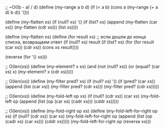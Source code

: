 ;; ~O((b - a) / d)
(define (my-range a b d)
  (if (< a b)
      (cons a (my-range (+ a d) b d))
      '()))


(define (my-flatten xs)
  (if (null? xs)
      '()
      (if (list? xs)
          (append (my-flatten (car xs)) (my-flatten (cdr xs)))
          (list xs))))

(define (my-flatten xs)
  (define (for result xs)
    ;; если дошли до конца списка, возвращаем ответ
    (if (null? xs)
        result
        (if (list? xs)
            (for (for result (car xs)) (cdr xs))
            (cons xs result))))
  
  (reverse (for '() xs)))



;; O(len(xs))
(define (my-element? x xs)
  (and (not (null? xs))
       (or (equal? (car xs) x)
           (my-element? x (cdr xs)))))                 

;; O(len(xs))
(define (my-filter pred? xs)
  (if (null? xs)
      '()
      (if (pred? (car xs))
          (append (list (car xs)) (my-filter pred? (cdr xs)))
          (my-filter pred? (cdr xs)))))

;; O(len(xs))
(define (my-fold-left op xs)
  (if (null? (cdr xs))
      (car xs)
      (my-fold-left op (append (list (op (car xs) (cadr xs))) (cddr xs)))))

;; O(len(xs))
(define (my-fold-right op xs)
  (define (my-fold-left-for-right op xs)
    (if (null? (cdr xs))
        (car xs)
        (my-fold-left-for-right op (append (list (op (cadr xs) (car xs))) (cddr xs)))))
  (my-fold-left-for-right op (reverse xs)))
